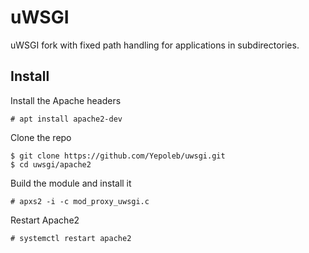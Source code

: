 # uWSGI

uWSGI fork with fixed path handling for applications in subdirectories.

## Install

Install the Apache headers

    # apt install apache2-dev

Clone the repo

    $ git clone https://github.com/Yepoleb/uwsgi.git
    $ cd uwsgi/apache2

Build the module and install it

    # apxs2 -i -c mod_proxy_uwsgi.c

Restart Apache2

    # systemctl restart apache2

